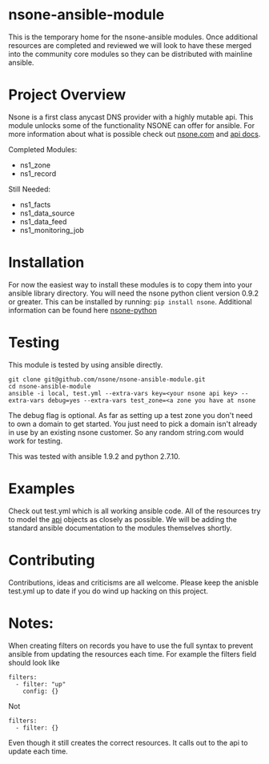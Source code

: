 nsone-ansible-module
====================

This is the temporary home for the nsone-ansible modules. Once additional resources are completed and reviewed we will look to have these merged into the community core modules so they can be distributed with mainline ansible.

Project Overview
================

Nsone is a first class anycast DNS provider with a highly mutable api. This module unlocks some of the functionality NSONE can offer for ansible. For more information about what is possible check out [nsone.com](nsone.com) and [api docs](https://nsone.net/api/).

Completed Modules:
 - ns1_zone
 - ns1_record

Still Needed:
 - ns1_facts
 - ns1_data_source
 - ns1_data_feed
 - ns1_monitoring_job

Installation
============

For now the easiest way to install these modules is to copy them into your ansible library directory. You will need the nsone python client version 0.9.2 or greater. This can be installed by running: `pip install nsone`. Additional information can be found here [nsone-python](https://github.com/nsone/nsone-python)

Testing
=======

This module is tested by using ansible directly. 

	git clone git@github.com/nsone/nsone-ansible-module.git
	cd nsone-ansible-module
	ansible -i local, test.yml --extra-vars key=<your nsone api key> --extra-vars debug=yes --extra-vars test_zone=<a zone you have at nsone

The debug flag is optional. As far as setting up a test zone you don't need to own a domain to get started. You just need to pick a domain isn't already in use by an existing nsone customer. So any random string.com would work for testing.

This was tested with ansible 1.9.2 and python 2.7.10.

Examples
========

Check out test.yml which is all working ansible code. All of the resources try to model the [api](https://nsone.net/api/) objects as closely as possible. We will be adding the standard ansible documentation to the modules themselves shortly.

Contributing
============

Contributions, ideas and criticisms are all welcome. Please keep the anisble test.yml up to date if you do wind up hacking on this project.

Notes:
=====
 When creating filters on records you have to use the full syntax to prevent ansible from updating the resources each time. For example the filters field should look like 

	filters:
	  - filter: "up"
	    config: {}

 Not

 	filters:
 	  - filter: {}

 Even though it still creates the correct resources. It calls out to the api to update each time.
